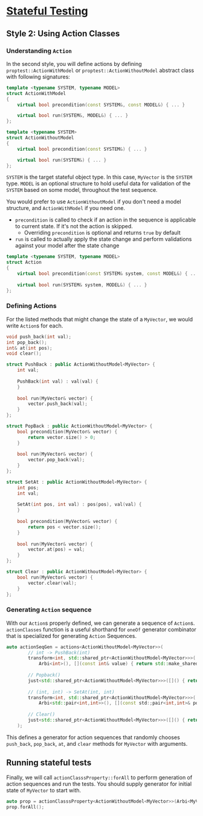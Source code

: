 
# [Stateful Testing](./StatefulTesting.md) 

## Style 2: Using Action Classes

### Understanding `Action`

In the second style, you will define actions by defining `proptest::ActionWithModel` or `proptest::ActionWithoutModel` abstract class with following signatures:

```cpp
template <typename SYSTEM, typename MODEL>
struct ActionWithModel
{
    virtual bool precondition(const SYSTEM&, const MODEL&) { ... }

    virtual bool run(SYSTEM&, MODEL&) { ... }
};

template <typename SYSTEM>
struct ActionWithoutModel
{
    virtual bool precondition(const SYSTEM&) { ... }

    virtual bool run(SYSTEM&) { ... }
};
```

`SYSTEM` is the target stateful object type. In this case, `MyVector` is the `SYSTEM` type. `MODEL` is an optional structure to hold useful data for validation of the `SYSTEM` based on some model, throughout the test sequence.

You would prefer to use `ActionWithoutModel` if you don't need a model structure, and `ActionWithModel` if you need one.

* `precondition` is called to check if an action in the sequence is applicable to current state. If it's not the action is skipped.
    * Overriding `precondition` is optional and returns `true` by default
* `run` is called to actually apply the state change and perform validations against your model after the state change
    
```cpp
template <typename SYSTEM, typename MODEL>
struct Action
{
    virtual bool precondition(const SYSTEM& system, const MODEL&) { ... }
 
    virtual bool run(SYSTEM& system, MODEL&) { ... }
};
```

### Defining Actions

For the listed methods that might change the state of a `MyVector`, we would write `Action`s for each.

```cpp
void push_back(int val);
int pop_back();
int& at(int pos);
void clear();
```

```cpp
struct PushBack : public ActionWithoutModel<MyVector> {
    int val;
    
    PushBack(int val) : val(val) {
    }
    
    bool run(MyVector& vector) {
        vector.push_back(val);
    }
};

struct PopBack : public ActionWithoutModel<MyVector> {    
    bool precondition(MyVector& vector) {
        return vector.size() > 0;
    }
    
    bool run(MyVector& vector) {
        vector.pop_back(val);
    }
};

struct SetAt : public ActionWithoutModel<MyVector> {
    int pos;
    int val;
    
    SetAt(int pos, int val) : pos(pos), val(val) {
    }
    
    bool precondition(MyVector& vector) {
        return pos < vector.size();
    }
    
    bool run(MyVector& vector) {
        vector.at(pos) = val;
    }
};

struct Clear : public ActionWithoutModel<MyVector> {
    bool run(MyVector& vector) {
        vector.clear(val);
    }
};
```


### Generating `Action` sequence

With our `Action`s properly defined, we can generate a sequence of `Action`s.
`actionClasses` function is a useful shorthand for `oneOf` generator combinator that is specialized for generating `Action` Sequences.

```cpp
auto actionSeqGen = actions<ActionWithoutModel<MyVector>>(
        // int -> PushBack(int)
        transform<int, std::shared_ptr<ActionWithoutModel<MyVector>>>(
            Arbi<int>(), [](const int& value) { return std::make_shared<PushBack>(value); }),
            
        // Popback()
        just<std::shared_ptr<ActionWithoutModel<MyVector>>>([]() { return std::make_shared<PopBack>(); }),
        
        // (int, int) -> SetAt(int, int)
        transform<int, std::shared_ptr<ActionWithoutModel<MyVector>>>(
            Arbi<std::pair<int,int>>(), [](const std:;pair<int,int>& posAndVal) { return std::make_shared<SetAt>(posAndVal.first, posAndVal.second); }),
            
        // Clear()
        just<std::shared_ptr<ActionWithoutModel<MyVector>>>([]() { return std::make_shared<Clear>(); })
    );
```

This defines a generator for action sequences that randomly chooses `push_back`, `pop_back`, `at`, and `clear` methods for `MyVector` with arguments.

## Running stateful tests

Finally, we will call `actionClasssProperty::forAll` to perform generation of action sequences and run the tests.
You should supply generator for initial state of `MyVector` to start with.

```cpp
auto prop = actionClasssProperty<ActionWithoutModel<MyVector>>(Arbi<MyVector>(), actionSeqGen)
prop.forAll();
```
